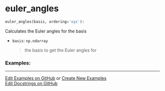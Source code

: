 # <a id="McUtils.Numputils.EulerSystem.euler_angles">euler_angles</a>

```python
euler_angles(basis, ordering='xyz'): 
```
Calculates the Euler angles for the basis
- `basis`: `np.ndarray`
    >the basis to get the Euler angles for 

### Examples: 


___

[Edit Examples on GitHub](https://github.com/McCoyGroup/References/edit/gh-pages/Documentation/examples/McUtils/Numputils/EulerSystem/euler_angles.md) or 
[Create New Examples](https://github.com/McCoyGroup/References/new/gh-pages/?filename=Documentation/examples/McUtils/Numputils/EulerSystem/euler_angles.md) <br/>
[Edit Docstrings on GitHub](https://github.com/McCoyGroup/McUtils/edit/master/Numputils/EulerSystem.py?message=Update%20Docs)